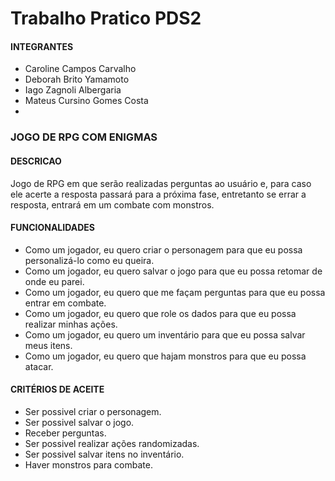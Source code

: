 # Trabalho Pratico PDS2
<h4>INTEGRANTES</h4>

- Caroline Campos Carvalho
- Deborah Brito Yamamoto
- Iago Zagnoli Albergaria
- Mateus Cursino Gomes Costa
- 
<h3>JOGO DE RPG COM ENIGMAS</h3>

<h4>DESCRICAO</h4>

Jogo de RPG em que serão realizadas perguntas ao usuário e, para caso ele acerte a resposta passará 
para a próxima fase, entretanto se errar a resposta, entrará em um combate com monstros.

<h4>FUNCIONALIDADES</h4>

- Como um jogador, eu quero criar o personagem para que eu possa personalizá-lo como eu queira.
- Como um jogador, eu quero salvar o jogo para que eu possa retomar de onde eu parei.
- Como um jogador, eu quero que me façam perguntas para que eu possa entrar em combate.
- Como um jogador, eu quero que role os dados para que eu possa realizar minhas ações.
- Como um jogador, eu quero um inventário para que eu possa salvar meus itens.
- Como um jogador, eu quero que hajam monstros para que eu possa atacar.

<h4>CRITÉRIOS DE ACEITE</h4>

- Ser possivel criar o personagem.
- Ser possivel salvar o jogo.
- Receber perguntas.
- Ser possivel realizar ações randomizadas. 
- Ser possivel salvar itens no inventário.
- Haver monstros para combate.
